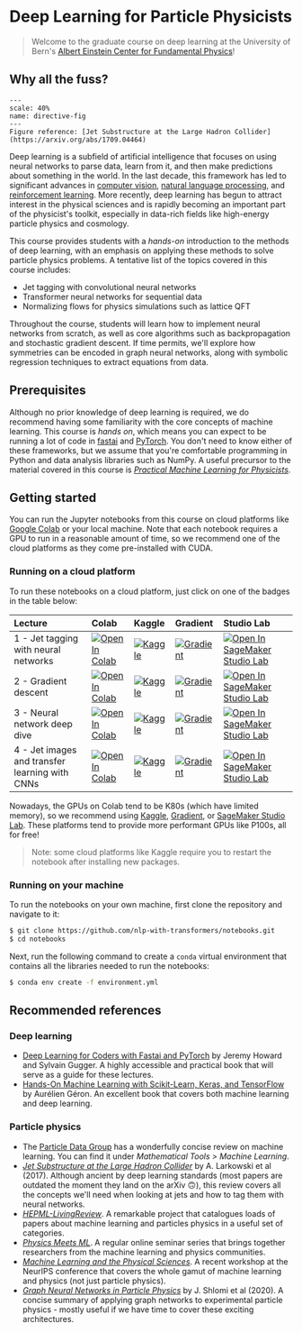 # Deep Learning for Particle Physicists

> Welcome to the graduate course on deep learning at the University of Bern's [Albert Einstein Center for Fundamental Physics](https://www.einstein.unibe.ch/)!

## Why all the fuss?

```{figure} ./images/jets.png
---
scale: 40%
name: directive-fig
---
Figure reference: [Jet Substructure at the Large Hadron Collider](https://arxiv.org/abs/1709.04464)
```

Deep learning is a subfield of artificial intelligence that focuses on using neural networks to parse data, learn from it, and then make predictions about something in the world. In the last decade, this framework has led to significant advances in [computer vision](https://www.youtube.com/watch?v=kSLJriaOumA&feature=youtu.be), [natural language processing](https://openai.com/blog/better-language-models/), and [reinforcement learning](https://deepmind.com/research/case-studies/alphago-the-story-so-far). More recently, deep learning has begun to attract interest in the physical sciences and is rapidly becoming an important part of the physicist's toolkit, especially in data-rich fields like high-energy particle physics and cosmology.

This course provides students with a _hands-on_ introduction to the methods of deep learning, with an emphasis on applying these methods to solve particle physics problems. A tentative list of the topics covered in this course includes:

* Jet tagging with convolutional neural networks
* Transformer neural networks for sequential data
* Normalizing flows for physics simulations such as lattice QFT

Throughout the course, students will learn how to implement neural networks from scratch, as well as core algorithms such as backpropagation and stochastic gradient descent. If time permits, we'll explore how symmetries can be encoded in graph neural networks, along with symbolic regression techniques to extract equations from data.

## Prerequisites

Although no prior knowledge of deep learning is required, we do recommend having some familiarity with the core concepts of machine learning. This course is _hands on_, which means you can expect to be running a lot of code in [fastai](https://docs.fast.ai/) and [PyTorch](https://pytorch.org/). You don't need to know either of these frameworks, but we assume that you're comfortable programming in Python and data analysis libraries such as NumPy. A useful precursor to the material covered in this course is [_Practical Machine Learning for Physicists_](https://lewtun.github.io/hepml/).

## Getting started

You can run the Jupyter notebooks from this course on cloud platforms like [Google Colab](https://colab.research.google.com/) or your local machine. Note that each notebook requires a GPU to run in a reasonable amount of time, so we recommend one of the cloud platforms as they come pre-installed with CUDA.

### Running on a cloud platform

To run these notebooks on a cloud platform, just click on one of the badges in the table below:

<!--This table is automatically generated, do not fill manually!-->


| Lecture                                        | Colab                                                                                                                                                           | Kaggle                                                                                                                                                               | Gradient                                                                                                                                           | Studio Lab                                                                                                                                                               |
|:-----------------------------------------------|:----------------------------------------------------------------------------------------------------------------------------------------------------------------|:---------------------------------------------------------------------------------------------------------------------------------------------------------------------|:---------------------------------------------------------------------------------------------------------------------------------------------------|:-------------------------------------------------------------------------------------------------------------------------------------------------------------------------|
| 1 - Jet tagging with neural networks           | [![Open In Colab](https://colab.research.google.com/assets/colab-badge.svg)](https://colab.research.google.com/github/lewtun/dl4phys/blob/main/lecture01.ipynb) | [![Kaggle](https://kaggle.com/static/images/open-in-kaggle.svg)](https://kaggle.com/kernels/welcome?src=https://github.com/lewtun/dl4phys/blob/main/lecture01.ipynb) | [![Gradient](https://assets.paperspace.io/img/gradient-badge.svg)](https://console.paperspace.com/github/lewtun/dl4phys/blob/main/lecture01.ipynb) | [![Open In SageMaker Studio Lab](https://studiolab.sagemaker.aws/studiolab.svg)](https://studiolab.sagemaker.aws/import/github/lewtun/dl4phys/blob/main/lecture01.ipynb) |
| 2 - Gradient descent                           | [![Open In Colab](https://colab.research.google.com/assets/colab-badge.svg)](https://colab.research.google.com/github/lewtun/dl4phys/blob/main/lecture02.ipynb) | [![Kaggle](https://kaggle.com/static/images/open-in-kaggle.svg)](https://kaggle.com/kernels/welcome?src=https://github.com/lewtun/dl4phys/blob/main/lecture02.ipynb) | [![Gradient](https://assets.paperspace.io/img/gradient-badge.svg)](https://console.paperspace.com/github/lewtun/dl4phys/blob/main/lecture02.ipynb) | [![Open In SageMaker Studio Lab](https://studiolab.sagemaker.aws/studiolab.svg)](https://studiolab.sagemaker.aws/import/github/lewtun/dl4phys/blob/main/lecture02.ipynb) |
| 3 - Neural network deep dive                   | [![Open In Colab](https://colab.research.google.com/assets/colab-badge.svg)](https://colab.research.google.com/github/lewtun/dl4phys/blob/main/lecture03.ipynb) | [![Kaggle](https://kaggle.com/static/images/open-in-kaggle.svg)](https://kaggle.com/kernels/welcome?src=https://github.com/lewtun/dl4phys/blob/main/lecture03.ipynb) | [![Gradient](https://assets.paperspace.io/img/gradient-badge.svg)](https://console.paperspace.com/github/lewtun/dl4phys/blob/main/lecture03.ipynb) | [![Open In SageMaker Studio Lab](https://studiolab.sagemaker.aws/studiolab.svg)](https://studiolab.sagemaker.aws/import/github/lewtun/dl4phys/blob/main/lecture03.ipynb) |
| 4 - Jet images and transfer learning with CNNs | [![Open In Colab](https://colab.research.google.com/assets/colab-badge.svg)](https://colab.research.google.com/github/lewtun/dl4phys/blob/main/lecture04.ipynb) | [![Kaggle](https://kaggle.com/static/images/open-in-kaggle.svg)](https://kaggle.com/kernels/welcome?src=https://github.com/lewtun/dl4phys/blob/main/lecture04.ipynb) | [![Gradient](https://assets.paperspace.io/img/gradient-badge.svg)](https://console.paperspace.com/github/lewtun/dl4phys/blob/main/lecture04.ipynb) | [![Open In SageMaker Studio Lab](https://studiolab.sagemaker.aws/studiolab.svg)](https://studiolab.sagemaker.aws/import/github/lewtun/dl4phys/blob/main/lecture04.ipynb) |


<!--End of table-->

Nowadays, the GPUs on Colab tend to be K80s (which have limited memory), so we recommend using [Kaggle](https://www.kaggle.com/docs/notebooks), [Gradient](https://gradient.run/notebooks), or [SageMaker Studio Lab](https://studiolab.sagemaker.aws/). These platforms tend to provide more performant GPUs like P100s, all for free!

> Note: some cloud platforms like Kaggle require you to restart the notebook after installing new packages.

### Running on your machine

To run the notebooks on your own machine, first clone the repository and navigate to it:

```bash
$ git clone https://github.com/nlp-with-transformers/notebooks.git
$ cd notebooks
```

Next, run the following command to create a `conda` virtual environment that contains all the libraries needed to run the notebooks:

```bash
$ conda env create -f environment.yml
```

## Recommended references

### Deep learning

* [Deep Learning for Coders with Fastai and PyTorch](https://www.amazon.com/Deep-Learning-Coders-fastai-PyTorch/dp/1492045527) by Jeremy Howard and Sylvain Gugger. A highly accessible and practical book that will serve as a guide for these lectures.
* [Hands-On Machine Learning with Scikit-Learn, Keras, and TensorFlow](https://www.amazon.com/Hands-Machine-Learning-Scikit-Learn-TensorFlow-dp-1492032646/dp/1492032646) by Aurélien Géron. An excellent book that covers both machine learning and deep learning.

### Particle physics

* The [Particle Data Group](https://pdg.lbl.gov/2021/reviews/contents_sports.html) has a wonderfully concise review on machine learning. You can find it under _Mathematical Tools > Machine Learning_.
* [_Jet Substructure at the Large Hadron Collider_](https://arxiv.org/abs/1709.04464) by A. Larkowski et al (2017). Although ancient by deep learning standards (most papers are outdated the moment they land on the arXiv 🙃), this review covers all the concepts we'll need when looking at jets and how to tag them with neural networks.
* [_HEPML-LivingReview_](https://iml-wg.github.io/HEPML-LivingReview/). A remarkable project that catalogues loads of papers about machine learning and particles physics in a useful set of categories.
* [_Physics Meets ML_](http://www.physicsmeetsml.org/). A regular online seminar series that brings together researchers from the machine learning and physics communities.
* [_Machine Learning and the Physical Sciences_](https://ml4physicalsciences.github.io/2021/). A recent workshop at the NeurIPS conference that covers the whole gamut of machine learning and physics (not just particle physics).
* [_Graph Neural Networks in Particle Physics_](https://arxiv.org/abs/2007.13681) by J. Shlomi et al (2020). A concise summary of applying graph networks to experimental particle physics - mostly useful if we have time to cover these exciting architectures.